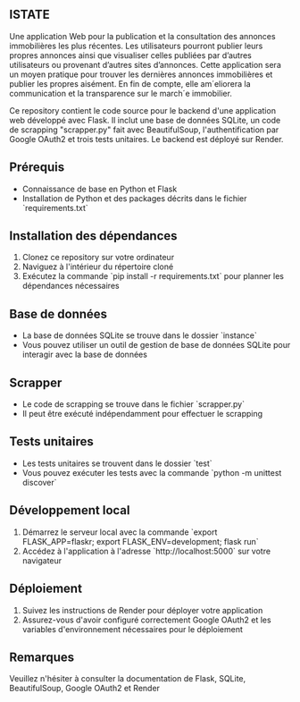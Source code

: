<h2>ISTATE</h2>
Une application Web pour la publication et la consultation des annonces immobilières les plus récentes. 
Les utilisateurs pourront publier leurs propres annonces ainsi que visualiser celles publiées par d’autres utilisateurs ou provenant d’autres sites d’annonces. 
Cette application sera un moyen pratique pour trouver les dernières annonces immobilières et publier les propres aisément. 
En fin de compte, elle am´eliorera la communication et la transparence sur le march´e immobilier.


<p>Ce repository contient le code source pour le backend d'une application web développé avec Flask. Il inclut une base de données SQLite, un code de scrapping "scrapper.py" fait avec BeautifulSoup, l'authentification par Google OAuth2 et trois tests unitaires. Le backend est déployé sur Render.</p>
<h2>Prérequis</h2>
<ul>
  <li>Connaissance de base en Python et Flask</li>
  <li>Installation de Python et des packages décrits dans le fichier `requirements.txt`</li>
</ul>
<h2>Installation des dépendances</h2>
<ol>
  <li>Clonez ce repository sur votre ordinateur</li>
  <li>Naviguez à l'intérieur du répertoire cloné</li>
  <li>Exécutez la commande `pip install -r requirements.txt` pour planner les dépendances nécessaires</li>
</ol>
<h2>Base de données</h2>
<ul>
  <li>La base de données SQLite se trouve dans le dossier `instance`</li>
  <li>Vous pouvez utiliser un outil de gestion de base de données SQLite pour interagir avec la base de données</li>
</ul>
<h2>Scrapper</h2>
<ul>
  <li>Le code de scrapping se trouve dans le fichier `scrapper.py`</li>
  <li>Il peut être exécuté indépendamment pour effectuer le scrapping</li>
</ul>
<h2>Tests unitaires</h2>
<ul>
  <li>Les tests unitaires se trouvent dans le dossier `test`</li>
  <li>Vous pouvez exécuter les tests avec la commande `python -m unittest discover`</li>
</ul>
<h2>Développement local</h2>
<ol>
  <li>Démarrez le serveur local avec la commande `export FLASK_APP=flaskr; export FLASK_ENV=development; flask run`</li>
  <li>Accédez à l'application à l'adresse `http://localhost:5000` sur votre navigateur</li>
</ol>
<h2>Déploiement</h2>
<ol>
  <li>Suivez les instructions de Render pour déployer votre application</li>
  <li>Assurez-vous d'avoir configuré correctement Google OAuth2 et les variables d'environnement nécessaires pour le déploiement</li>
</ol>
<h2>Remarques</h2>
<p>Veuillez n'hésiter à consulter la documentation de Flask, SQLite, BeautifulSoup, Google OAuth2 et Render
